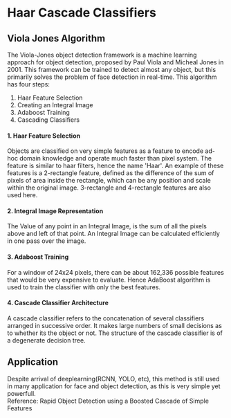 # Haar Cascade Classifiers 

## Viola Jones Algorithm
The Viola-Jones object detection framework is a machine learning approach for object detection, proposed by Paul Viola and Micheal Jones in 2001.
This framework can be trained to detect almost any object, but this primarily solves the problem of face detection in real-time. 
This algorithm has four steps: 
1. Haar Feature Selection 
2. Creating an Integral Image 
3. Adaboost Training 
4. Cascading Classifiers 

#### 1. Haar Feature Selection 
Objects are classified on very simple features as a feature to encode ad-hoc domain knowledge and operate much faster than pixel system.
The feature is similar to haar filters, hence the name 'Haar'. 
An example of these features is a 2-rectangle feature, defined as the difference of the sum of pixels of area inside the rectangle, which can be any position and scale within the original image.
3-rectangle and 4-rectangle features are also used here. 

#### 2. Integral Image Representation
The Value of any point in an Integral Image, is the sum of all the pixels above and left of that point.
An Integral Image can be calculated efficiently in one pass over the image.

#### 3. Adaboost Training 
For a window of 24x24 pixels, there can be about 162,336 possible features that would be very expensive to evaluate.
Hence AdaBoost algorithm is used to train the classifier with only the best features.

#### 4. Cascade Classifier Architecture
A cascade classifier refers to the concatenation of several classifiers arranged in successive order. It makes large numbers of small decisions as to whether its the object or not. 
The structure of the cascade classifier is of a degenerate decision tree.

## Application 
Despite arrival of deeplearning(RCNN, YOLO, etc), this method is still used in many application for face and object detection, as this is very simple yet powerfull.  
Reference: Rapid Object Detection using a Boosted Cascade of Simple Features 
